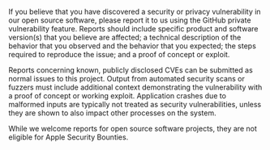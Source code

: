 If you believe that you have discovered a security or privacy vulnerability in our open source software, please report it to us using the GitHub private vulnerability feature. Reports should include specific product and software version(s) that you believe are affected; a technical description of the behavior that you observed and the behavior that you expected; the steps required to reproduce the issue; and a proof of concept or exploit.

Reports concerning known, publicly disclosed CVEs can be submitted as normal issues to this project. Output from automated security scans or fuzzers must include additional context demonstrating the vulnerability with a proof of concept or working exploit. Application crashes due to malformed inputs are typically not treated as security vulnerabilities, unless they are shown to also impact other processes on the system.

While we welcome reports for open source software projects, they are not eligible for Apple Security Bounties.
